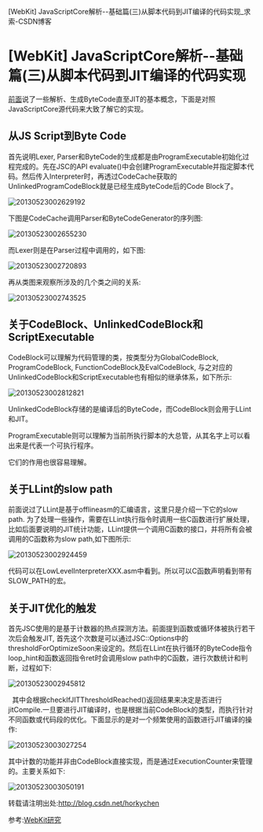 [WebKit] JavaScriptCore解析--基础篇(三)从脚本代码到JIT编译的代码实现_求索-CSDN博客

# [WebKit] JavaScriptCore解析--基础篇(三)从脚本代码到JIT编译的代码实现

[前面](http://blog.csdn.net/horkychen/article/details/8928578)说了一些解析、生成ByteCode直至JIT的基本概念，下面是对照JavaScriptCore源代码来大致了解它的实现。

## 从JS Script到Byte Code

首先说明Lexer, Parser和ByteCode的生成都是由ProgramExecutable初始化过程完成的。先在JSC的API evaluate()中会创建ProgramExecutable并指定脚本代码。然后传入Interpreter时，再透过CodeCache获取的UnlinkedProgramCodeBlock就是已经生成ByteCode后的Code Block了。

![20130523002629192](https://gitee.com/hjb2722404/tuchuang/raw/master/img/20201218111948.png)

下图是CodeCache调用Parser和ByteCodeGenerator的序列图:

![20130523002655230](https://gitee.com/hjb2722404/tuchuang/raw/master/img/20201218113238.png)

而Lexer则是在Parser过程中调用的，如下图:

![20130523002720893](https://gitee.com/hjb2722404/tuchuang/raw/master/img/20201218113243.png)

再从类图来观察所涉及的几个类之间的关系:

![20130523002743525](https://gitee.com/hjb2722404/tuchuang/raw/master/img/20201218113248.png)

## 关于CodeBlock、UnlinkedCodeBlock和ScriptExecutable

CodeBlock可以理解为代码管理的类，按类型分为GlobalCodeBlock, ProgramCodeBlock, FunctionCodeBlock及EvalCodeBlock, 与之对应的UnlinkedCodeBlock和ScriptExecutable也有相似的继承体系，如下所示:

![20130523002812821](https://gitee.com/hjb2722404/tuchuang/raw/master/img/20201218113259.png)

UnlinkedCodeBlock存储的是编译后的ByteCode，而CodeBlock则会用于LLint和JIT。

ProgramExecutable则可以理解为当前所执行脚本的大总管，从其名字上可以看出来是代表一个可执行程序。

它们的作用也很容易理解。

## **关于LLint的slow path**

前面说过了LLint是基于offlineasm的汇编语言，这里只是介绍一下它的slow path. 为了处理一些操作，需要在LLint执行指令时调用一些C函数进行扩展处理，比如后面要说明的JIT统计功能，LLint提供一个调用C函数的接口，并将所有会被调用的C函数称为slow path,如下图所示:

![20130523002924459](https://gitee.com/hjb2722404/tuchuang/raw/master/img/20201218113304.png)

代码可以在LowLevelInterpreterXXX.asm中看到。所以可以C函数声明看到带有SLOW_PATH的宏。

## **关于JIT优化的触发**

首先JSC使用的是基于计数器的热点探测方法。前面提到函数或循环体被执行若干次后会触发JIT, 首先这个次数是可以通过JSC::Options中的thresholdForOptimizeSoon来设定的。然后在LLint在执行循环的ByteCode指令loop_hint和函数返回指令ret时会调用slow path中的C函数，进行次数统计和判断，过程如下:

![20130523002945812](https://gitee.com/hjb2722404/tuchuang/raw/master/img/20201218113308.png)

  其中会根据checkIfJITThresholdReached()返回结果来决定是否进行jitCompile.一旦要进行JIT编译时，也是根据当前CodeBlock的类型，而执行针对不同函数或代码段的优化。下面显示的是对一个频繁使用的函数进行JIT编译的操作:

![20130523003027254](https://gitee.com/hjb2722404/tuchuang/raw/master/img/20201218113312.png)

其中计数的功能并非由CodeBlock直接实现，而是通过ExecutionCounter来管理的。主要关系如下:

![20130523003050191](https://gitee.com/hjb2722404/tuchuang/raw/master/img/20201218113316.png)

转载请注明出处:http://blog.csdn.net/horkychen

参考:[WebKit研究](http://blog.csdn.net/column/details/webkit-in-deep.html)


